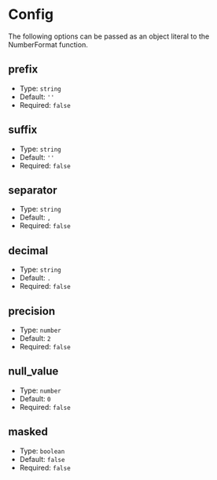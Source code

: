 # Config
The following options can be passed as an object literal to the NumberFormat function.

## prefix

- Type: `string`
- Default: `''`
- Required: `false`
## suffix

- Type: `string`
- Default: `''`
- Required: `false`
## separator

- Type: `string`
- Default: `,`
- Required: `false`
## decimal

- Type: `string`
- Default: `.`
- Required: `false`
## precision

- Type: `number`
- Default: `2`
- Required: `false`
## null_value

- Type: `number`
- Default: `0`
- Required: `false`
## masked

- Type: `boolean`
- Default: `false`
- Required: `false`
